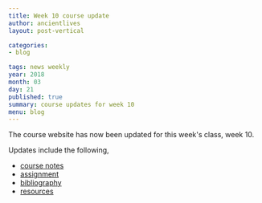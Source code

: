 ```yaml
---
title: Week 10 course update
author: ancientlives
layout: post-vertical

categories:
- blog

tags: news weekly
year: 2018
month: 03
day: 21
published: true
summary: course updates for week 10
menu: blog
---
```


The course website has now been updated for this week's class, week 10.

Updates include the following,

* [course notes](/notes)
* [assignment](/assignments)
* [bibliography](/bibliography)
* [resources](/links)
